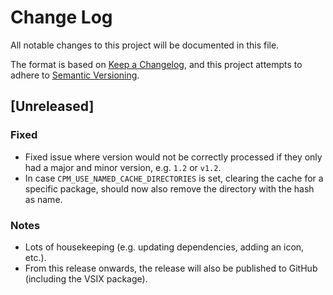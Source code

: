 # Change Log

All notable changes to this project will be documented in this file.

The format is based on [Keep a Changelog](https://keepachangelog.com/en/1.1.0/),
and this project attempts to adhere to [Semantic Versioning](https://semver.org/spec/v2.0.0.html).

## [Unreleased]

### Fixed

- Fixed issue where version would not be correctly processed if they only had a major and minor version, e.g. `1.2` or `v1.2`.
- In case `CPM_USE_NAMED_CACHE_DIRECTORIES` is set, clearing the cache for a specific package, should now also remove the directory with the hash as name.

### Notes

- Lots of housekeeping (e.g. updating dependencies, adding an icon, etc.).
- From this release onwards, the release will also be published to GitHub (including the VSIX package).
